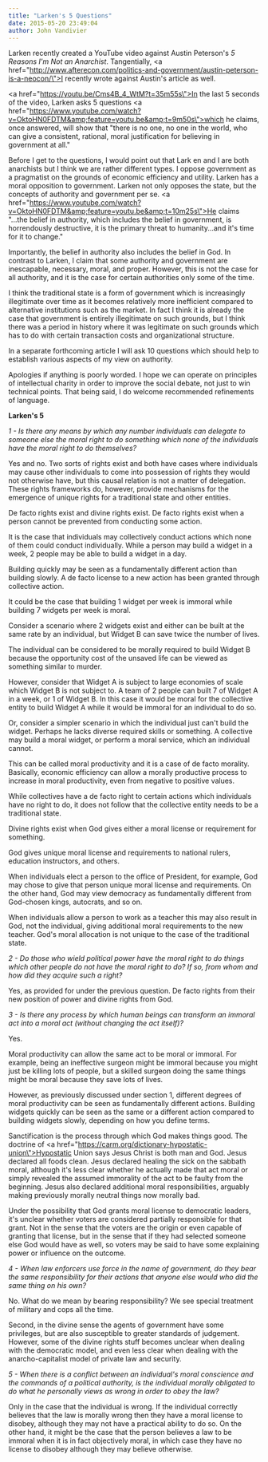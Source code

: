 ```yaml
---
title: "Larken's 5 Questions"
date: 2015-05-20 23:49:04
author: John Vandivier
---
```




Larken recently created a YouTube video against Austin Peterson's <em>5 Reasons I'm Not an Anarchist</em>. Tangentially, <a href=\"http://www.afterecon.com/politics-and-government/austin-peterson-is-a-neocon/\">I recently wrote against Austin's article as well</a>.

<a href=\"https://youtu.be/Cms4B_4_WtM?t=35m55s\">In the last 5 seconds of the video</a>, Larken asks 5 questions <a href=\"https://www.youtube.com/watch?v=OktoHN0FDTM&amp;feature=youtu.be&amp;t=9m50s\">which he claims</a>, once answered, will show that \"there is no one, no one in the world, who can give a consistent, rational, moral justification for believing in government at all.\"

Before I get to the questions, I would point out that Lark en and I are both anarchists but I think we are rather different types. I oppose government as a pragmatist on the grounds of economic efficiency and utility. Larken has a moral opposition to government. Larken not only opposes the state, but the concepts of authority and government per se. <a href=\"https://www.youtube.com/watch?v=OktoHN0FDTM&amp;feature=youtu.be&amp;t=10m25s\">He claims</a> \"...the belief in authority, which includes the belief in government, is horrendously destructive, it is the primary threat to humanity...and it's time for it to change.\"

Importantly, the belief in authority also includes the belief in God. In contrast to Larken, I claim that some authority and government are inescapable, necessary, moral, and proper. However, this is not the case for all authority, and it is the case for certain authorities only some of the time.

I think the traditional state is a form of government which is increasingly illegitimate over time as it becomes relatively more inefficient compared to alternative institutions such as the market. In fact I think it is already the case that government is entirely illegitimate on such grounds, but I think there was a period in history where it was legitimate on such grounds which has to do with certain transaction costs and organizational structure.

In a separate forthcoming article I will ask 10 questions which should help to establish various aspects of my view on authority.

Apologies if anything is poorly worded. I hope we can operate on principles of intellectual charity in order to improve the social debate, not just to win technical points. That being said, I do welcome recommended refinements of language.
<p style=\"text-align: center;\"><strong>Larken's 5</strong></p>
<em>1 - Is there any means by which any number individuals can delegate to someone else the moral right to do something which none of the individuals have the moral right to do themselves?</em>

Yes and no. Two sorts of rights exist and both have cases where individuals may cause other individuals to come into possession of rights they would not otherwise have, but this causal relation is not a matter of delegation. These rights frameworks do, however, provide mechanisms for the emergence of unique rights for a traditional state and other entities.

De facto rights exist and divine rights exist. De facto rights exist when a person cannot be prevented from conducting some action.

It is the case that individuals may collectively conduct actions which none of them could conduct individually. While a person may build a widget in a week, 2 people may be able to build a widget in a day.

Building quickly may be seen as a fundamentally different action than building slowly. A de facto license to a new action has been granted through collective action.

It could be the case that building 1 widget per week is immoral while building 7 widgets per week is moral.

Consider a scenario where 2 widgets exist and either can be built at the same rate by an individual, but Widget B can save twice the number of lives.

The individual can be considered to be morally required to build Widget B because the opportunity cost of the unsaved life can be viewed as something similar to murder.

However, consider that Widget A is subject to large economies of scale which Widget B is not subject to. A team of 2 people can built 7 of Widget A in a week, or 1 of Widget B. In this case it would be moral for the collective entity to build Widget A while it would be immoral for an individual to do so.

Or, consider a simpler scenario in which the individual just can't build the widget. Perhaps he lacks diverse required skills or something. A collective may build a moral widget, or perform a moral service, which an individual cannot.

This can be called moral productivity and it is a case of de facto morality. Basically, economic efficiency can allow a morally productive process to increase in moral productivity, even from negative to positive values.

While collectives have a de facto right to certain actions which individuals have no right to do, it does not follow that the collective entity needs to be a traditional state.

Divine rights exist when God gives either a moral license or requirement for something.

God gives unique moral license and requirements to national rulers, education instructors, and others.

When individuals elect a person to the office of President, for example, God may chose to give that person unique moral license and requirements. On the other hand, God may view democracy as fundamentally different from God-chosen kings, autocrats, and so on.

When individuals allow a person to work as a teacher this may also result in God, not the individual, giving additional moral requirements to the new teacher. God's moral allocation is not unique to the case of the traditional state.

<em>2 - Do those who wield political power have the moral right to do things which other people do not have the moral right to do? If so, from whom and how did they acquire such a right?</em>

Yes, as provided for under the previous question. De facto rights from their new position of power and divine rights from God.

<em>3 - Is there any process by which human beings can transform an immoral act into a moral act (without changing the act itself)?</em>

Yes.

Moral productivity can allow the same act to be moral or immoral. For example, being an ineffective surgeon might be immoral because you might just be killing lots of people, but a skilled surgeon doing the same things might be moral because they save lots of lives.

However, as previously discussed under section 1, different degrees of moral productivity can be seen as fundamentally different actions. Building widgets quickly can be seen as the same or a different action compared to building widgets slowly, depending on how you define terms.

Sanctification is the process through which God makes things good. The doctrine of <a href=\"https://carm.org/dictionary-hypostatic-union\">Hypostatic Union</a> says Jesus Christ is both man and God. Jesus declared all foods clean. Jesus declared healing the sick on the sabbath moral, although it's less clear whether he actually made that act moral or simply revealed the assumed immorality of the act to be faulty from the beginning. Jesus also declared additional moral responsibilities, arguably making previously morally neutral things now morally bad.

Under the possibility that God grants moral license to democratic leaders, it's unclear whether voters are considered partially responsible for that grant. Not in the sense that the voters are the origin or even capable of granting that license, but in the sense that if they had selected someone else God would have as well, so voters may be said to have some explaining power or influence on the outcome.

<em>4 - When law enforcers use force in the name of government, do they bear the same responsibility for their actions that anyone else would who did the same thing on his own?</em>

No. What do we mean by bearing responsibility? We see special treatment of military and cops all the time.

Second, in the divine sense the agents of government have some privileges, but are also susceptible to greater standards of judgement. However, some of the divine rights stuff becomes unclear when dealing with the democratic model, and even less clear when dealing with the anarcho-capitalist model of private law and security.

<em>5 - When there is a conflict between an individual's moral conscience and the commands of a political authority, is the individual morally obligated to do what he personally views as wrong in order to obey the law?</em>

Only in the case that the individual is wrong. If the individual correctly believes that the law is morally wrong then they have a moral license to disobey, although they may not have a practical ability to do so. On the other hand, it might be the case that the person believes a law to be immoral when it is in fact objectively moral, in which case they have no license to disobey although they may believe otherwise.
